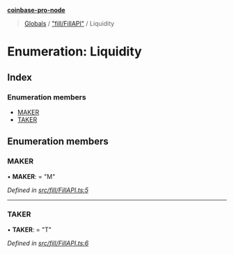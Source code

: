 **[coinbase-pro-node](../README.md)**

> [Globals](../globals.md) / ["fill/FillAPI"](../modules/_fill_fillapi_.md) / Liquidity

# Enumeration: Liquidity

## Index

### Enumeration members

- [MAKER](_fill_fillapi_.liquidity.md#maker)
- [TAKER](_fill_fillapi_.liquidity.md#taker)

## Enumeration members

### MAKER

• **MAKER**: = "M"

_Defined in [src/fill/FillAPI.ts:5](https://github.com/bennycode/coinbase-pro-node/blob/493485c/src/fill/FillAPI.ts#L5)_

---

### TAKER

• **TAKER**: = "T"

_Defined in [src/fill/FillAPI.ts:6](https://github.com/bennycode/coinbase-pro-node/blob/493485c/src/fill/FillAPI.ts#L6)_
